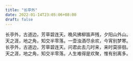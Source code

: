 ```yaml
---
title: "长亭外"
date: 2022-01-14T23:05:06+08:00
draft: false
---
```



长亭外，古道边，芳草碧连天。晚风拂柳笛声残，夕阳山外山。\
天之涯，地之角，知交半零落。一壶浊酒尽余欢，今宵别梦寒。\
长亭外，古道边，芳草碧连天。问君此去几时来，来时莫徘徊。\
天之涯，地之角，知交半零落。人生难得是欢聚，惟有别离多。
